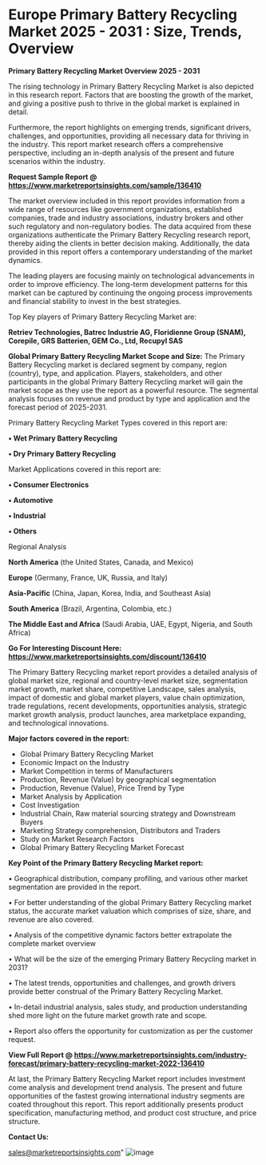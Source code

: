 # Europe Primary Battery Recycling Market 2025 - 2031 : Size, Trends, Overview

<Strong> Primary Battery Recycling Market Overview 2025 - 2031</strong>

The rising technology in Primary Battery Recycling Market is also depicted in this research report. Factors that are boosting the growth of the market, and giving a positive push to thrive in the global market is explained in detail.

Furthermore, the report highlights on emerging trends, significant drivers, challenges, and opportunities, providing all necessary data for thriving in the industry. This report market research offers a comprehensive perspective, including an in-depth analysis of the present and future scenarios within the industry.

<strong>Request Sample Report @ <a href=https://www.marketreportsinsights.com/sample/136410>https://www.marketreportsinsights.com/sample/136410</a></strong>

The market overview included in this report provides information from a wide range of resources like government organizations, established companies, trade and industry associations, industry brokers and other such regulatory and non-regulatory bodies. The data acquired from these organizations authenticate the Primary Battery Recycling research report, thereby aiding the clients in better decision making. Additionally, the data provided in this report offers a contemporary understanding of the market dynamics.

The leading players are focusing mainly on technological advancements in order to improve efficiency. The long-term development patterns for this market can be captured by continuing the ongoing process improvements and financial stability to invest in the best strategies.

Top Key players of Primary Battery Recycling Market are:

<strong>Retriev Technologies, Batrec Industrie AG, Floridienne Group (SNAM), Corepile, GRS Batterien, GEM Co., Ltd, Recupyl SAS</strong>

<strong><b>Global Primary Battery Recycling Market Scope and Size:</b></strong>
The Primary Battery Recycling market is declared segment by company, region (country), type, and application. Players, stakeholders, and other participants in the global Primary Battery Recycling market will gain the market scope as they use the report as a powerful resource. The segmental analysis focuses on revenue and product by type and application and the forecast period of 2025-2031.

Primary Battery Recycling Market Types covered in this report are:

<strong>• Wet Primary Battery Recycling

• Dry Primary Battery Recycling</strong>

Market Applications covered in this report are:

<strong>• Consumer Electronics

• Automotive

• Industrial

• Others</strong> 

Regional Analysis

<strong>North America</strong> (the United States, Canada, and Mexico)

<strong>Europe</strong> (Germany, France, UK, Russia, and Italy)

<strong>Asia-Pacific</strong> (China, Japan, Korea, India, and Southeast Asia)

<strong>South America</strong> (Brazil, Argentina, Colombia, etc.)

<strong>The Middle East and Africa</strong> (Saudi Arabia, UAE, Egypt, Nigeria, and South Africa)

<strong>Go For Interesting Discount Here: <a href=https://www.marketreportsinsights.com/discount/136410>https://www.marketreportsinsights.com/discount/136410</a></strong>

The Primary Battery Recycling market report provides a detailed analysis of global market size, regional and country-level market size, segmentation market growth, market share, competitive Landscape, sales analysis, impact of domestic and global market players, value chain optimization, trade regulations, recent developments, opportunities analysis, strategic market growth analysis, product launches, area marketplace expanding, and technological innovations.

<strong><b>Major factors covered in the report:</b></strong>
<ul>
  <li>Global Primary Battery Recycling Market </li>
  <li>Economic Impact on the Industry</li>
  <li>Market Competition in terms of Manufacturers</li>
  <li>Production, Revenue (Value) by geographical segmentation</li>
  <li>Production, Revenue (Value), Price Trend by Type</li>
  <li>Market Analysis by Application</li>
  <li>Cost Investigation</li>
  <li>Industrial Chain, Raw material sourcing strategy and Downstream Buyers</li>
  <li>Marketing Strategy comprehension, Distributors and Traders</li>
  <li>Study on Market Research Factors</li>
  <li>Global Primary Battery Recycling Market Forecast</li>
</ul>

<strong><b>Key Point of the Primary Battery Recycling Market report:</b></strong>

• Geographical distribution, company profiling, and various other market segmentation are provided in the report.

• For better understanding of the global Primary Battery Recycling market status, the accurate market valuation which comprises of size, share, and revenue are also covered.

• Analysis of the competitive dynamic factors better extrapolate the complete market overview

• What will be the size of the emerging Primary Battery Recycling market in 2031?

• The latest trends, opportunities and challenges, and growth drivers provide better construal of the Primary Battery Recycling Market.

• In-detail industrial analysis, sales study, and production understanding shed more light on the future market growth rate and scope.

• Report also offers the opportunity for customization as per the customer request.

<strong><b>View Full Report @ <a href=https://www.marketreportsinsights.com/industry-forecast/primary-battery-recycling-market-2022-136410>https://www.marketreportsinsights.com/industry-forecast/primary-battery-recycling-market-2022-136410</a></b></strong>


At last, the Primary Battery Recycling Market report includes investment come analysis and development trend analysis. The present and future opportunities of the fastest growing international industry segments are coated throughout this report. This report additionally presents product specification, manufacturing method, and product cost structure, and price structure.

<strong>Contact Us:</strong>

sales@marketreportsinsights.com"
![image](https://github.com/user-attachments/assets/fc103e7c-e652-4b6d-8ba3-3dc61a30e914)
